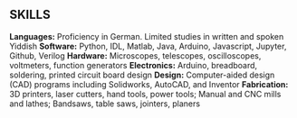 ## SKILLS
**Languages:** Proficiency in German. Limited studies in written and spoken Yiddish
**Software:** Python, IDL, Matlab, Java, Arduino, Javascript, Jupyter, Github, Verilog
**Hardware:** Microscopes, telescopes, oscilloscopes, voltmeters, function generators
**Electronics:** Arduino, breadboard, soldering, printed circuit board design
**Design:** Computer-aided design (CAD) programs including Solidworks, AutoCAD, and Inventor
**Fabrication:** 3D printers, laser cutters, hand tools, power tools; Manual and CNC mills and lathes; Bandsaws, table saws, jointers, planers
